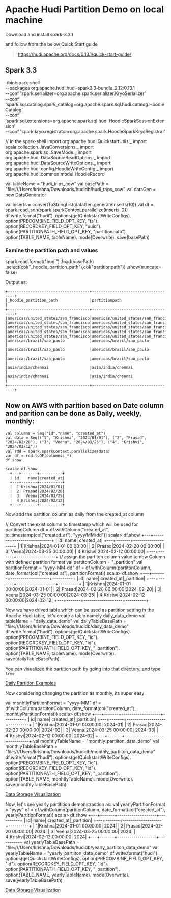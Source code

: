 # Apache Hudi Partition Demo on local machine

Download and install spark-3.3.1

and follow from the below Quick Start guide
>https://hudi.apache.org/docs/0.13.1/quick-start-guide/

## Spark 3.3
./bin/spark-shell \
  --packages org.apache.hudi:hudi-spark3.3-bundle_2.12:0.13.1 \
  --conf 'spark.serializer=org.apache.spark.serializer.KryoSerializer' \
  --conf 'spark.sql.catalog.spark_catalog=org.apache.spark.sql.hudi.catalog.HoodieCatalog' \
  --conf 'spark.sql.extensions=org.apache.spark.sql.hudi.HoodieSparkSessionExtension' \
  --conf 'spark.kryo.registrator=org.apache.spark.HoodieSparkKryoRegistrar'


<!-- val basePath = "file:///Users/krishna/Downloads/hudidb" -->


// In the spark-shell
  import org.apache.hudi.QuickstartUtils._
  import scala.collection.JavaConversions._
  import org.apache.spark.sql.SaveMode._
  import org.apache.hudi.DataSourceReadOptions._
  import org.apache.hudi.DataSourceWriteOptions._
  import org.apache.hudi.config.HoodieWriteConfig._
  import org.apache.hudi.common.model.HoodieRecord

  val tableName = "hudi_trips_cow"
  val basePath = "file:///Users/krishna/Downloads/hudidb/hudi_trips_cow"
  val dataGen = new DataGenerator

  val inserts = convertToStringList(dataGen.generateInserts(10))
  val df = spark.read.json(spark.sparkContext.parallelize(inserts, 2))
  df.write.format("hudi").
    options(getQuickstartWriteConfigs).
    option(PRECOMBINE_FIELD_OPT_KEY, "ts").
    option(RECORDKEY_FIELD_OPT_KEY, "uuid").
    option(PARTITIONPATH_FIELD_OPT_KEY, "partitionpath").
    option(TABLE_NAME, tableName).
    mode(Overwrite).
    save(basePath)

### Exmine the partition path and values
spark.read.format("hudi")
       .load(basePath)
       .select(col("_hoodie_partition_path"),col("partitionpath"))
       .show(truncate= false)

Output as:

    +------------------------------------+------------------------------------+
    |_hoodie_partition_path              |partitionpath                       |
    +------------------------------------+------------------------------------+
    |americas/united_states/san_francisco|americas/united_states/san_francisco|
    |americas/united_states/san_francisco|americas/united_states/san_francisco|
    |americas/united_states/san_francisco|americas/united_states/san_francisco|
    |americas/united_states/san_francisco|americas/united_states/san_francisco|
    |americas/united_states/san_francisco|americas/united_states/san_francisco|
    |americas/brazil/sao_paulo           |americas/brazil/sao_paulo           |
    |americas/brazil/sao_paulo           |americas/brazil/sao_paulo           |
    |americas/brazil/sao_paulo           |americas/brazil/sao_paulo           |
    |asia/india/chennai                  |asia/india/chennai                  |
    |asia/india/chennai                  |asia/india/chennai                  |
    +------------------------------------+------------------------------------+

## Now on AWS with parition based on Date column and parition can be done as Daily, weekly, monthly:

    val columns = Seq("id","name", "created_at")
    val data = Seq(("1", "Krishna", "2024/01/01"), ("2", "Prasad", "2024/02/20"), ("3", "Veena", "2024/03/25"), ("4", "Krishvi", "2024/02/12"))
    val rdd = spark.sparkContext.parallelize(data)
    var df = rdd.toDF(columns:_*)
    df.show

    scala> df.show
      +---+-------+----------+
      | id|   name|created_at|
      +---+-------+----------+
      |  1|Krishna|2024/01/01|
      |  2| Prasad|2024/02/20|
      |  3|  Veena|2024/03/25|
      |  4|Krishvi|2024/02/12|
      +---+-------+----------+

Now add the partition column as daily from the created_at column 

  // Convert the exist column to timestamp which will be used for partitionColumn
  df = df.withColumn("created_at", to_timestamp(col("created_at"), "yyyy/MM/dd"))
    scala> df.show
    +---+-------+-------------------+
    | id|   name|         created_at|
    +---+-------+-------------------+
    |  1|Krishna|2024-01-01 00:00:00|
    |  2| Prasad|2024-02-20 00:00:00|
    |  3|  Veena|2024-03-25 00:00:00|
    |  4|Krishvi|2024-02-12 00:00:00|
    +---+-------+-------------------+
  // assign the partiton column value to new Column with defined partition format
  val partitonColumn = "_partition"
  val partitionFormat = "yyyy-MM-dd"
  df = df.withColumn(partitonColumn, date_format(col("created_at"), partitionFormat))
      scala> df.show
      +---+-------+-------------------+----------+
      | id|   name|         created_at|_partition|
      +---+-------+-------------------+----------+
      |  1|Krishna|2024-01-01 00:00:00|2024-01-01|
      |  2| Prasad|2024-02-20 00:00:00|2024-02-20|
      |  3|  Veena|2024-03-25 00:00:00|2024-03-25|
      |  4|Krishvi|2024-02-12 00:00:00|2024-02-12|
      +---+-------+-------------------+----------+

Now we have drived table which can be used as partition setting in the Apache Hudi table, let's create a table namely daily_data_demo
  val tableName = "daily_data_demo"
  val dailyTableBasePath = "file:///Users/krishna/Downloads/hudidb/daily_data_demo"
  df.write.format("hudi").
    options(getQuickstartWriteConfigs).
    option(PRECOMBINE_FIELD_OPT_KEY, "id").
    option(RECORDKEY_FIELD_OPT_KEY, "id").
    option(PARTITIONPATH_FIELD_OPT_KEY, "_partition").
    option(TABLE_NAME, tableName).
    mode(Overwrite).
    save(dailyTableBasePath)

You can visualized the partition path by going into that directory, and type `tree`

[Daily Partition Examples](../data/apache-hudi-partitionpath-demo/daily_data_demo.png)

Now considering changing the partition as monthly, its super easy

  val monhtlyPartitionFormat = "yyyy-MM"
  df = df.withColumn(partitonColumn, date_format(col("created_at"), monhtlyPartitionFormat))
      scala> df.show
      +---+-------+-------------------+----------+
      | id|   name|         created_at|_partition|
      +---+-------+-------------------+----------+
      |  1|Krishna|2024-01-01 00:00:00|   2024-01|
      |  2| Prasad|2024-02-20 00:00:00|   2024-02|
      |  3|  Veena|2024-03-25 00:00:00|   2024-03|
      |  4|Krishvi|2024-02-12 00:00:00|   2024-02|
      +---+-------+-------------------+----------+
  val monhtlyTableName = "monthly_partiiton_data_demo"
  val monthlyTableBasePath = "file:///Users/krishna/Downloads/hudidb/monthly_partiiton_data_demo"
  df.write.format("hudi").
    options(getQuickstartWriteConfigs).
    option(PRECOMBINE_FIELD_OPT_KEY, "id").
    option(RECORDKEY_FIELD_OPT_KEY, "id").
    option(PARTITIONPATH_FIELD_OPT_KEY, "_partition").
    option(TABLE_NAME, monhtlyTableName).
    mode(Overwrite).
    save(monthlyTableBasePath)

[Data Storage Visualization](../data/apache-hudi-partitionpath-demo/monthly_partition_data_demo.png)

Now, let's see yearly partitition demonstraction as:
  val yearlyPartitionFormat = "yyyy"
  df = df.withColumn(partitonColumn, date_format(col("created_at"), yearlyPartitionFormat))
      scala> df.show
      +---+-------+-------------------+----------+
      | id|   name|         created_at|_partition|
      +---+-------+-------------------+----------+
      |  1|Krishna|2024-01-01 00:00:00|      2024|
      |  2| Prasad|2024-02-20 00:00:00|      2024|
      |  3|  Veena|2024-03-25 00:00:00|      2024|
      |  4|Krishvi|2024-02-12 00:00:00|      2024|
      +---+-------+-------------------+----------+
  val yearlyTableBasePath = "file:///Users/krishna/Downloads/hudidb/yearly_partiiton_data_demo"
  val yearlyTableName = "yearly_partiiton_data_demo"
  df.write.format("hudi").
  options(getQuickstartWriteConfigs).
  option(PRECOMBINE_FIELD_OPT_KEY, "id").
  option(RECORDKEY_FIELD_OPT_KEY, "id").
  option(PARTITIONPATH_FIELD_OPT_KEY, "_partition").
  option(TABLE_NAME, yearlyTableName).
  mode(Overwrite).
  save(yearlyTableBasePath)

[Data Storage Visualization](../data/apache-hudi-partitionpath-demo/yearly_partiiton_data_demo.png)

